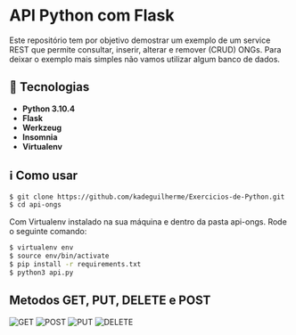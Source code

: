 # API Python com Flask
Este repositório tem por objetivo demostrar um exemplo de um service REST que permite consultar, inserir, alterar e remover (CRUD) ONGs. Para deixar o exemplo mais simples não vamos utilizar algum banco de dados.
## :rocket: Tecnologias
- **Python 3.10.4**
- **Flask**
- **Werkzeug**
- **Insomnia**
- **Virtualenv**


## :information_source: Como usar
```bash
$ git clone https://github.com/kadeguilherme/Exercicios-de-Python.git
$ cd api-ongs
```

Com Virtualenv instalado na sua máquina e dentro da pasta api-ongs.
Rode o seguinte comando:

```bash
$ virtualenv env
$ source env/bin/activate
$ pip install -r requirements.txt
$ python3 api.py
```
## Metodos GET, PUT, DELETE e POST
<img src="https://github.com/kadeguilherme/Exercicios-de-Python/blob/master/api-ongs/img/GET.png" alt="GET"/>
<img src="https://github.com/kadeguilherme/Exercicios-de-Python/blob/master/api-ongs/img/POST.png" alt="POST"/>
<img src="https://github.com/kadeguilherme/Exercicios-de-Python/blob/master/api-ongs/img/PUT.png" alt="PUT"/>
<img src="https://github.com/kadeguilherme/Exercicios-de-Python/blob/master/api-ongs/img/DELETE.png" alt="DELETE"/>

